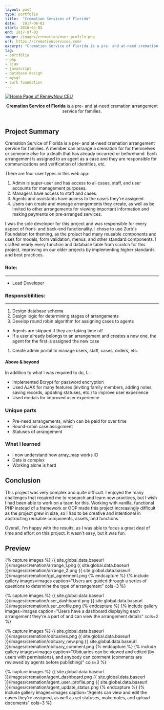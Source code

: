 ```yaml
---
layout: post
type: portfolio
title:  "Cremation Services of Florida"
date:   2017-06-02
start: 2016-04-05
end: 2017-07-03
image: /images/cremation/user_profile.png
url: https://cremationservices.com/
excerpt: "Cremation Service of Florida is a pre- and at-need cremation arrangement service for families."
tag:
- portfolio
- php 
- ajax
- javascript
- database design
- mysql
- zurb foundation
---
```


<a href="{{ site.global.data.baseurl }}/images/cremation/user_profile.png"><img src="{{ site.global.data.baseurl }}/images/cremation/user_profile.png" class="thumbnail" alt="Home Page of RenewNow CEU"></a>  
<center><b><a>Cremation Service of Florida</a></b> is a pre- and at-need cremation arrangement service for families.</center><br>

## Project Summary
Cremation Service of Florida is a pre- and at-need cremation arrangement service for families. A member can arrange a cremation for for themselves or someone else for a death that has already occurred or beforehand. Each arrangement is assigned to an agent as a case and they are responsible for communications and verification of identities, etc.

There are four user types in this web app:
1. Admin is super-user and has access to all cases, staff, and user accounts for management purposes.
1. Managers have access to staff and cases.
1. Agents and assistants have access to the cases they're assigned.
1. Users can create and manage arrangements they create, as well as be invited to other arrangements for viewing important information and making payments on pre-arranged services.

I was the sole developer for this project and was responsible for every aspect of front- and back-end functionality. I chose to use Zurb's Foundation for theming, as the project had many reusable components and uses for modals, form validation, menus, and other standard components. I crafted nearly every function and database table from scratch for this project, improving on our older projects by implementing higher standards and best practices. 

### Role:
---
 - Lead Developer

### Responsibilities:
--- 

1. Design database schema
1. Design logic for determining stages of arrangements
1. Develop round robin algorithm for assigning cases to agents
- Agents are skipped if they are taking time off
- If a user already belongs to an arrangement and creates a new one, the agent for the first is assigned the new case
1. Create admin portal to manage users, staff, cases, orders, etc.

#### Above & beyond
In addition to what I was required to do, I...
* Implemented Bcrypt for password encryption
* Used AJAX for many features (inviting family members, adding notes, saving records, updating statuses, etc.) to improve user experience
* Used modals for improved user experience

### Unique parts
* Pre-need arrangements, which can be paid for over time
* Round-robin case assignment
* Statuses of arrangement

### What I learned
- I now understand how array_map works :D
- Data is complex
- Working alone is hard

## Conclusion
This project was very complex and quite difficult. I enjoyed the many challenges that required me to research and learn new practices, but I wish I had been able to work on a team for this. Working with vanilla, functional PHP instead of a framework or OOP made this project increasingly difficult as the project grew in size, so I had to be creative and intentional in abstracting reusable components, assets, and functions.
 
Overall, I'm happy with the results, as I was able to focus a great deal of time and effort on this project. It wasn't easy, but it was fun.

## Preview

{% capture images %}
	{{ site.global.data.baseurl }}/images/cremation/arrange_1.png
	{{ site.global.data.baseurl }}/images/cremation/arrange_2.png
	{{ site.global.data.baseurl }}/images/cremation/gpl_agreement.png
{% endcapture %}
{% include gallery images=images caption="Users are guided through a series of questions to determine the type of arrangement" cols=3 %}

{% capture images %}
	{{ site.global.data.baseurl }}/images/cremation/user_dashboard.png
	{{ site.global.data.baseurl }}/images/cremation/user_profile.png
{% endcapture %}
{% include gallery images=images caption="Users have a dashboard displaying each arrangement they're a part of and can view the arrangement details" cols=2 %}

{% capture images %}
	{{ site.global.data.baseurl }}/images/cremation/obituaries.png
	{{ site.global.data.baseurl }}/images/cremation/obituary_new.png
	{{ site.global.data.baseurl }}/images/cremation/obituary_comment.png
{% endcapture %}
{% include gallery images=images caption="Obituaries can be viewed and edited (by users with permissions), and anybody can comment (comments are reviewed by agents before publishing)" cols=3 %}

{% capture images %}
	{{ site.global.data.baseurl }}/images/cremation/agent_dashboard.png
	{{ site.global.data.baseurl }}/images/cremation/agent_user_profile.png
	{{ site.global.data.baseurl }}/images/cremation/agent_update_status.png
{% endcapture %}
{% include gallery images=images caption="Agents can view and edit the cases they're assigned, as well as set statuses, make notes, and upload documents" cols=3 %}